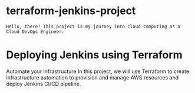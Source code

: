 # terraform-jenkins-project
    Hello, there! This project is my journey into cloud computing as a Cloud DevOps Engineer.

# Deploying Jenkins using Terraform
Automate your infrastructure
In this project, we will use Terraform to create infrastructure automation to provision and manage AWS resources and deploy Jenkins CI/CD pipeline.
